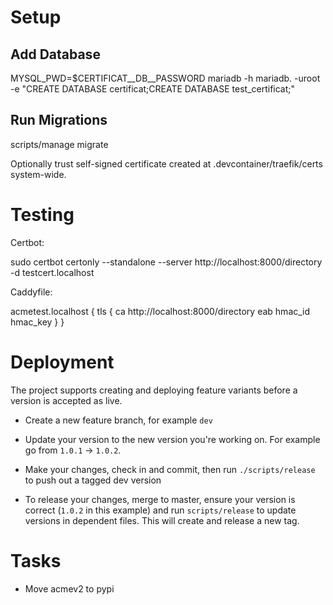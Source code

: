 # Setup

## Add Database

MYSQL_PWD=$CERTIFICAT__DB__PASSWORD mariadb -h mariadb. -uroot -e "CREATE DATABASE certificat;CREATE DATABASE test_certificat;"

## Run Migrations

scripts/manage migrate

Optionally trust self-signed certificate created at .devcontainer/traefik/certs system-wide.

# Testing

Certbot:

sudo certbot certonly --standalone --server http://localhost:8000/directory -d testcert.localhost

Caddyfile:

acmetest.localhost {
  tls {
    ca http://localhost:8000/directory
    eab hmac_id hmac_key
  }
}

# Deployment

The project supports creating and deploying feature variants before a version is accepted as live. 

- Create a new feature branch, for example `dev`
- Update your version to the new version you're working on. For example go from `1.0.1` -> `1.0.2`.
- Make your changes, check in and commit, then run `./scripts/release` to push out a tagged dev version

- To release your changes, merge to master, ensure your version is correct (`1.0.2` in this example) and run `scripts/release` to update versions in dependent files. This will create and release a new tag.

# Tasks

- Move acmev2 to pypi
